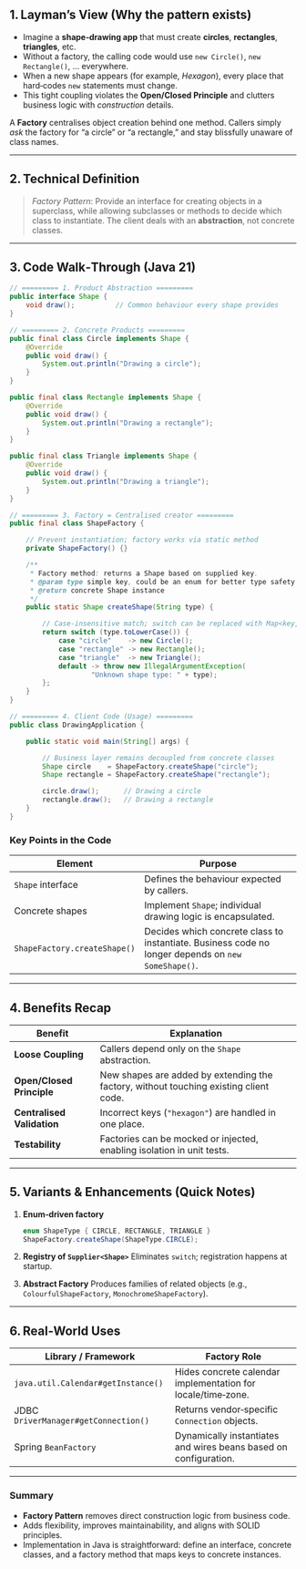 ## 1. Layman’s View (Why the pattern exists)

* Imagine a **shape‑drawing app** that must create **circles**, **rectangles**, **triangles**, etc.
* Without a factory, the calling code would use `new Circle()`, `new Rectangle()`, … everywhere.
* When a new shape appears (for example, *Hexagon*), every place that hard‑codes `new` statements must change.
* This tight coupling violates the **Open/Closed Principle** and clutters business logic with *construction* details.

A **Factory** centralises object creation behind one method.
Callers simply *ask* the factory for “a circle” or “a rectangle,” and stay blissfully unaware of class names.

---

## 2. Technical Definition

> *Factory Pattern*: Provide an interface for creating objects in a superclass, while allowing subclasses or methods to decide which class to instantiate. The client deals with an **abstraction**, not concrete classes.

---

## 3. Code Walk‑Through (Java 21)

```java
// ========= 1. Product Abstraction =========
public interface Shape {
    void draw();          // Common behaviour every shape provides
}
```

```java
// ========= 2. Concrete Products =========
public final class Circle implements Shape {
    @Override
    public void draw() {
        System.out.println("Drawing a circle");
    }
}

public final class Rectangle implements Shape {
    @Override
    public void draw() {
        System.out.println("Drawing a rectangle");
    }
}

public final class Triangle implements Shape {
    @Override
    public void draw() {
        System.out.println("Drawing a triangle");
    }
}
```

```java
// ========= 3. Factory = Centralised creator =========
public final class ShapeFactory {

    // Prevent instantiation; factory works via static method
    private ShapeFactory() {}

    /**
     * Factory method: returns a Shape based on supplied key.
     * @param type simple key, could be an enum for better type safety
     * @return concrete Shape instance
     */
    public static Shape createShape(String type) {

        // Case‑insensitive match; switch can be replaced with Map<key,Supplier<Shape>>
        return switch (type.toLowerCase()) {
            case "circle"    -> new Circle();
            case "rectangle" -> new Rectangle();
            case "triangle"  -> new Triangle();
            default -> throw new IllegalArgumentException(
                    "Unknown shape type: " + type);
        };
    }
}
```

```java
// ========= 4. Client Code (Usage) =========
public class DrawingApplication {

    public static void main(String[] args) {

        // Business layer remains decoupled from concrete classes
        Shape circle    = ShapeFactory.createShape("circle");
        Shape rectangle = ShapeFactory.createShape("rectangle");

        circle.draw();      // Drawing a circle
        rectangle.draw();   // Drawing a rectangle
    }
}
```

### Key Points in the Code

| Element                      | Purpose                                                                                            |
| ---------------------------- | -------------------------------------------------------------------------------------------------- |
| `Shape` interface            | Defines the behaviour expected by callers.                                                         |
| Concrete shapes              | Implement `Shape`; individual drawing logic is encapsulated.                                       |
| `ShapeFactory.createShape()` | Decides which concrete class to instantiate. Business code no longer depends on `new SomeShape()`. |

---

## 4. Benefits Recap

| Benefit                    | Explanation                                                                           |
| -------------------------- | ------------------------------------------------------------------------------------- |
| **Loose Coupling**         | Callers depend only on the `Shape` abstraction.                                       |
| **Open/Closed Principle**  | New shapes are added by extending the factory, without touching existing client code. |
| **Centralised Validation** | Incorrect keys (`"hexagon"`) are handled in one place.                                |
| **Testability**            | Factories can be mocked or injected, enabling isolation in unit tests.                |

---

## 5. Variants & Enhancements (Quick Notes)

1. **Enum‑driven factory**

   ```java
   enum ShapeType { CIRCLE, RECTANGLE, TRIANGLE }
   ShapeFactory.createShape(ShapeType.CIRCLE);
   ```
2. **Registry of `Supplier<Shape>`**
   Eliminates `switch`; registration happens at startup.
3. **Abstract Factory**
   Produces families of related objects (e.g., `ColourfulShapeFactory`, `MonochromeShapeFactory`).

---

## 6. Real‑World Uses

| Library / Framework                  | Factory Role                                                     |
| ------------------------------------ | ---------------------------------------------------------------- |
| `java.util.Calendar#getInstance()`   | Hides concrete calendar implementation for locale/time‑zone.     |
| JDBC `DriverManager#getConnection()` | Returns vendor‑specific `Connection` objects.                    |
| Spring `BeanFactory`                 | Dynamically instantiates and wires beans based on configuration. |

---

### Summary

* **Factory Pattern** removes direct construction logic from business code.
* Adds flexibility, improves maintainability, and aligns with SOLID principles.
* Implementation in Java is straightforward: define an interface, concrete classes, and a factory method that maps keys to concrete instances.